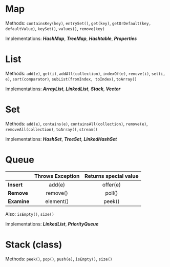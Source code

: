 # Map

Methods: `containsKey(key)`, `entrySet()`, `get(key)`, `getOrDefault(key, defaultValue)`, `keySet()`, `values()`, `remove(key)`

Implementations: _**HashMap**_, _**TreeMap**_, _**Hashtable**_, _**Properties**_

# List

Methods: `add(e)`, `get(i)`, `addAll(collection)`, `indexOf(e)`, `remove(i)`, `set(i, e)`, `sort(comparator)`, `subList(fromIndex, toIndex)`, `toArray()`

Implementations: _**ArrayList**_, _**LinkedList**_, _**Stack**_, _**Vector**_

# Set

Methods: `add(e)`, `contains(e)`, `containsAll(collection)`, `remove(e)`, `removeAll(collection)`, `toArray()`, `stream()`

Implementations: _**HashSet**_, _**TreeSet**_, _**LinkedHashSet**_

# Queue

|              | Throws Exception     | Returns special value |
|--------------|:--------------------:|:---------------------:|
| **Insert**   | add(e)               | offer(e)              |
| **Remove**   | remove()             | poll()                |
| **Examine**  | element()            | peek()                |

Also: `isEmpty()`, `size()`

Implementations: _**LinkedList**_, _**PriorityQueue**_

# Stack (class)

Methods: `peek()`, `pop()`, `push(e)`, `isEmpty()`, `size()`
